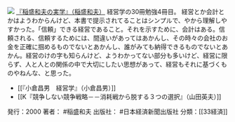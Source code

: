 
[![](https://images-fe.ssl-images-amazon.com/images/I/41DMWam7AsL._SL160_.jpg)](http://www.amazon.co.jp/exec/obidos/ASIN/B00E0AD1HU/choiyaki81-22/ref=nosim)
[『稲盛和夫の実学』（稲盛和夫）](http://www.amazon.co.jp/exec/obidos/ASIN/B00E0AD1HU/choiyaki81-22/ref=nosim)
経営学の30冊勉強4冊目。
経営とか会計とかはようわからんけど、本書で提示されてることはシンプルで、やから理解しやすかった。「信頼」できる経営であること。それを示すために、会計はある。信頼される、信頼するためには、間違いがあってはあかんし、その時々の会社のお金を正確に掴めるものでないとあかんし、誰がみても納得できるものでないとあかん。経営のけの字も知らんけど、ようわかってない部分も多いけど、経営に限らず、人と人との関係の中で大切にしたい思想があって、経営もそれに基づくものやねんな、と思った。

- [[『小倉昌男　経営学』（小倉昌男）]]
- [[K『競争しない競争戦略－－消耗戦から脱する３つの選択』（山田英夫）]]

発行：2000
著者： #稲盛和夫 
出版社： #日本経済新聞出版社
分類：[[33経済]]
